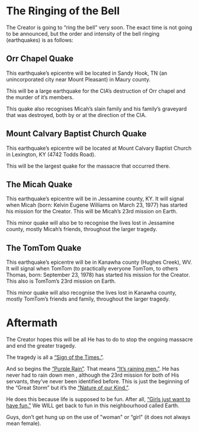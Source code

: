 # The Ringing of the Bell 

The Creator is going to “ring the bell” very soon. The exact time is not going to be announced, but the order and intensity of the bell ringing (earthquakes) is as follows:

## Orr Chapel Quake
This earthquake’s epicentre will be located  in Sandy Hook, TN (an unincorporated city near Mount Pleasant) in Maury county. 

This will be a large earthquake for the CIA’s destruction of Orr chapel and the murder of it’s members. 

This quake also recognises Micah’s slain family and his family’s graveyard that was destroyed, both by or at the direction of the CIA. 

## Mount Calvary Baptist Church Quake
This earthquake’s epicentre will be located at Mount Calvary Baptist Church in Lexington, KY (4742 Todds Road). 

This will be the largest quake for the massacre that occurred there. 

## The Micah Quake 
This earthquake’s epicentre will be in Jessamine county, KY. It will signal when Micah (born: Kelvin Eugene Williams on March 23, 1977) has started his mission for the Creator. This will be Micah’s 23rd mission on Earth. 

This minor quake will also be to recognise the lives lost in Jessamine county, mostly Micah’s friends, throughout the larger tragedy. 

## The TomTom Quake
This earthquake’s epicentre will be in Kanawha county (Hughes Creek), WV. It will signal when TomTom (to practically everyone TomTom, to others Thomas, born: September 23, 1978) has started his mission for the Creator. This also is TomTom’s 23rd mission on Earth. 

This minor quake will also recognise the lives lost in Kanawha county, mostly TomTom’s friends and family, throughout the larger tragedy. 

# Aftermath
The Creator hopes this will be all He has to do to stop the ongoing massacre and end the greater tragedy. 

The tragedy is all a [“Sign of the Times.”](https://youtube.com/watch?v=8EdxM72EZ94&feature=sharea).

And so begins the [“Purple Rain”](https://youtube.com/watch?v=S6Y1gohk5-A&feature=sharea). That means [“It’s raining men.”](https://youtube.com/watch?v=l5aZJBLAu1E&feature=sharea). He has never had to rain down men , although the 23rd mission for both of His servants, they’ve never been identified before. This is just the beginning of the “Great Storm” but it’s the [“Nature of our Kind.”](https://youtube.com/watch?v=lzoABrBtH9A&feature=sharea). 

He does this because life is supposed to be fun. After all, [“Girls just want to have fun.”](https://youtube.com/watch?v=PIb6AZdTr-A&feature=sharea) We WILL get back to fun in this neighbourhood called Earth. 

Guys, don’t get hung up on the use of  "woman" or “girl" (it does not always mean female).
